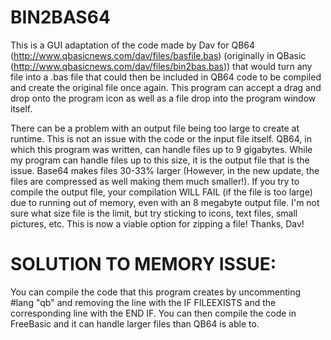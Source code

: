 # BIN2BAS64
This is a GUI adaptation of the code made by Dav for QB64 (http://www.qbasicnews.com/dav/files/basfile.bas) (originally in QBasic (http://www.qbasicnews.com/dav/files/bin2bas.bas)) that would turn any file into a .bas file that could then be included in QB64 code to be compiled and create the original file once again.
This program can accept a drag and drop onto the program icon as well as a file drop into the program window itself.

There can be a problem with an output file being too large to create at runtime. This is not an issue with the code or the input file itself.
QB64, in which this program was written, can handle files up to 9 gigabytes. While my program can handle files up to this size, it is the output file that is the issue. Base64 makes files 30-33% larger (However, in the new update, the files are compressed as well making them much smaller!). If you try to compile the output file, your compilation WILL FAIL (if the file is too large) due to running out of memory, even with an 8 megabyte output file. I'm not sure what size file is the limit, but try sticking to icons, text files, small pictures, etc. 
This is now a viable option for zipping a file! Thanks, Dav!

# SOLUTION TO MEMORY ISSUE:
You can compile the code that this program creates by uncommenting #lang "qb" and removing the line with the IF FILEEXISTS and the corresponding line with the END IF. You can then compile the code in FreeBasic and it can handle larger files than QB64 is able to.
